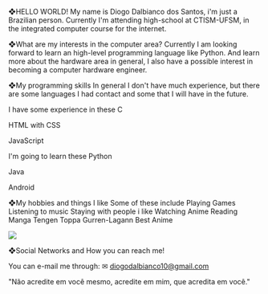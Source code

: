 ❖HELLO WORLD!
My name is Diogo Dalbianco dos Santos, i'm just a Brazilian person. Currently I'm attending high-school at CTISM-UFSM, in the integrated computer course for the internet.

❖What are my interests in the computer area?
Currently I am looking forward to learn an high-level programming language like Python. And learn more about the hardware area in general, I also have a possible interest in becoming a computer hardware engineer.

❖My programming skills
In general I don't have much experience, but there are some languages I had contact and some that I will have in the future.

I have some experience in these
C

HTML with CSS

JavaScript

I'm going to learn these
Python

Java

Android

❖My hobbies and things I like
Some of these include
Playing Games
Listening to music
Staying with people i like
Watching Anime
Reading Manga 
Tengen Toppa Gurren-Lagann Best Anime

<a href="https://gifs.alphacoders.com/gifs/view/149108"><img src="https://giffiles.alphacoders.com/149/149108.gif"></a>

❖Social Networks and How you can reach me!

You can e-mail me through: ✉ diogodalbianco10@gmail.com

"Não acredite em você mesmo, acredite em mim, que acredita em você."
